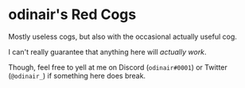 # odinair's Red Cogs

Mostly useless cogs, but also with the occasional actually useful cog.

I can't really guarantee that anything here will *actually work*.

Though, feel free to yell at me on Discord (`odinair#0001`) or Twitter (`@odinair_`) if something here does break.
